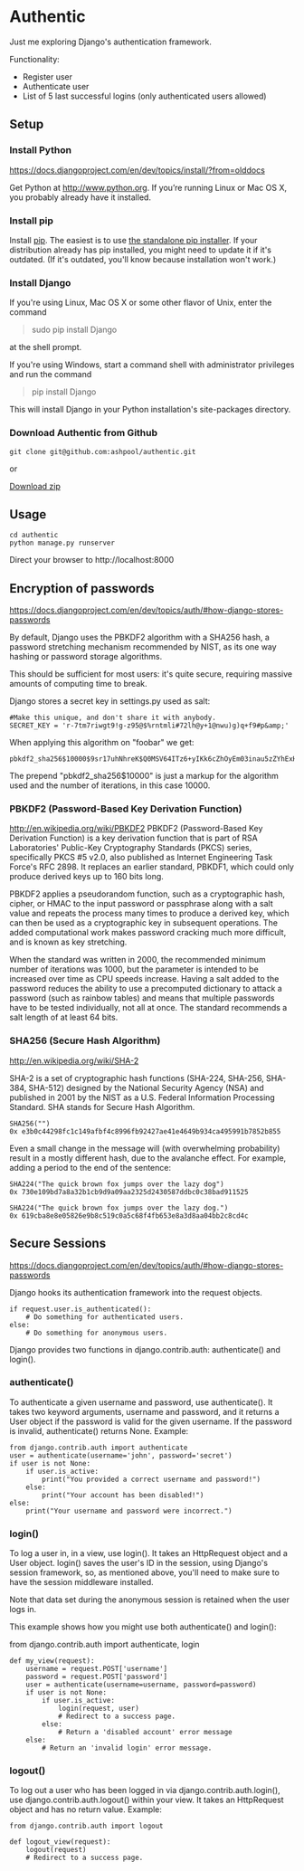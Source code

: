 # Authentic

Just me exploring Django's authentication framework.


Functionality:

* Register user
* Authenticate user
* List of 5 last successful logins (only authenticated users allowed)

## Setup

### Install Python
https://docs.djangoproject.com/en/dev/topics/install/?from=olddocs

Get Python at http://www.python.org. If you’re running Linux or Mac OS X,
you probably already have it installed.

### Install pip
Install [pip](http://www.pip-installer.org/en/latest/index.html).
The easiest is to use [the standalone pip installer](http://www.pip-installer.org/en/latest/installing.html#using-the-installer).
If your distribution already has pip installed, you might need to
update it if it's outdated. (If it's outdated, you'll know
because installation won't work.)

### Install Django
If you're using Linux, Mac OS X or some other flavor of Unix, enter the command

> sudo pip install Django

at the shell prompt.

If you're using Windows, start a command shell with administrator privileges and run the command

> pip install Django

This will install Django in your Python installation's site-packages directory.

### Download Authentic from Github

    git clone git@github.com:ashpool/authentic.git

or

[Download zip](https://github.com/ashpool/authentic/zipball/master)

## Usage

    cd authentic
    python manage.py runserver

Direct your browser to http://localhost:8000


## Encryption of passwords
https://docs.djangoproject.com/en/dev/topics/auth/#how-django-stores-passwords

By default, Django uses the PBKDF2 algorithm with a SHA256 hash, a password stretching
mechanism recommended by NIST, as its one way hashing or password storage algorithms.

This should be sufficient for most users: it's quite secure, requiring massive amounts of
computing time to break.

Django stores a secret key in settings.py used as salt:

    #Make this unique, and don't share it with anybody.
    SECRET_KEY = 'r-7tm7riwgt9!g-z95@$%rntmli#72lh@y+1@nwu)g)q+f9#p&amp;'

When applying this algorithm on "foobar" we get:

    pbkdf2_sha256$10000$9sr17uhNhreK$Q0MSV64ITz6+yIKk6cZhOyEm03inau5zZYhExH2B/Wk=

The prepend "pbkdf2_sha256$10000" is just a markup for the algorithm used and the number of iterations, in this case 10000.

### PBKDF2 (Password-Based Key Derivation Function)
http://en.wikipedia.org/wiki/PBKDF2
PBKDF2 (Password-Based Key Derivation Function) is a key derivation function that is part of RSA
Laboratories' Public-Key Cryptography Standards (PKCS) series, specifically PKCS #5 v2.0,
also published as Internet Engineering Task Force's RFC 2898. It replaces an earlier standard,
PBKDF1, which could only produce derived keys up to 160 bits long.

PBKDF2 applies a pseudorandom function, such as a cryptographic hash, cipher, or HMAC to
the input password or passphrase along with a salt value and repeats the process many
times to produce a derived key, which can then be used as a cryptographic key in
subsequent operations. The added computational work makes password cracking much more
difficult, and is known as key stretching.

When the standard was written in 2000, the recommended minimum number of iterations was 1000,
but the parameter is intended to be increased over time as CPU speeds increase.
Having a salt added to the password reduces the ability to use a precomputed dictionary to
attack a password (such as rainbow tables) and means that multiple passwords have to be
tested individually, not all at once. The standard recommends a salt length of at least 64 bits.


### SHA256 (Secure Hash Algorithm)
http://en.wikipedia.org/wiki/SHA-2

SHA-2 is a set of cryptographic hash functions (SHA-224, SHA-256, SHA-384, SHA-512) designed by
the National Security Agency (NSA) and published in 2001 by the NIST as a U.S.
Federal Information Processing Standard. SHA stands for Secure Hash Algorithm.

    SHA256("")
    0x e3b0c44298fc1c149afbf4c8996fb92427ae41e4649b934ca495991b7852b855


Even a small change in the message will (with overwhelming probability) result in a mostly different hash, due to the avalanche effect. For example, adding a period to the end of the sentence:

    SHA224("The quick brown fox jumps over the lazy dog")
    0x 730e109bd7a8a32b1cb9d9a09aa2325d2430587ddbc0c38bad911525

    SHA224("The quick brown fox jumps over the lazy dog.")
    0x 619cba8e8e05826e9b8c519c0a5c68f4fb653e8a3d8aa04bb2c8cd4c


## Secure Sessions
https://docs.djangoproject.com/en/dev/topics/auth/#how-django-stores-passwords

Django hooks its authentication framework into the request objects.

    if request.user.is_authenticated():
        # Do something for authenticated users.
    else:
        # Do something for anonymous users.

Django provides two functions in django.contrib.auth: authenticate() and login().

### authenticate()
To authenticate a given username and password, use authenticate(). It takes two keyword arguments, username and password, and it returns a User object if the password is valid for the given username. If the password is invalid, authenticate() returns None. Example:

    from django.contrib.auth import authenticate
    user = authenticate(username='john', password='secret')
    if user is not None:
        if user.is_active:
            print("You provided a correct username and password!")
        else:
            print("Your account has been disabled!")
    else:
        print("Your username and password were incorrect.")

### login()
To log a user in, in a view, use login(). It takes an HttpRequest object and a User object. login() saves the user's ID in the session, using Django's session framework, so, as mentioned above, you'll need to make sure to have the session middleware installed.

Note that data set during the anonymous session is retained when the user logs in.

This example shows how you might use both authenticate() and login():

from django.contrib.auth import authenticate, login

    def my_view(request):
        username = request.POST['username']
        password = request.POST['password']
        user = authenticate(username=username, password=password)
        if user is not None:
            if user.is_active:
                login(request, user)
                # Redirect to a success page.
            else:
                # Return a 'disabled account' error message
        else:
            # Return an 'invalid login' error message.


### logout()
To log out a user who has been logged in via django.contrib.auth.login(), use django.contrib.auth.logout() within your view. It takes an HttpRequest object and has no return value. Example:

    from django.contrib.auth import logout

    def logout_view(request):
        logout(request)
        # Redirect to a success page.